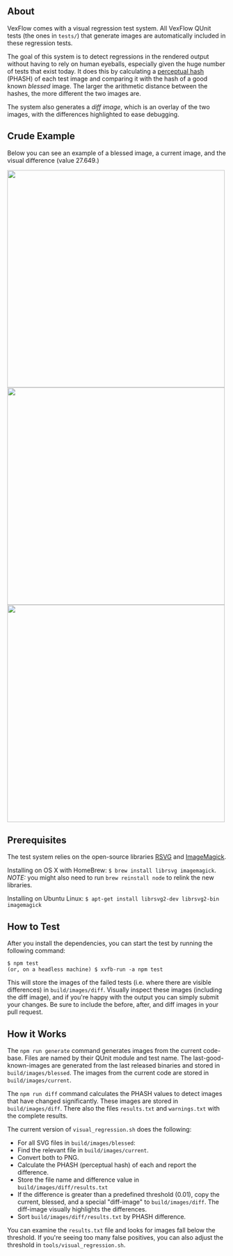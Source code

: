 ## About

VexFlow comes with a visual regression test system. All VexFlow QUnit tests (the ones in `tests/`) that generate images are automatically included in these regression tests.

The goal of this system is to detect regressions in the rendered output without having to rely on human eyeballs, especially given the huge number of tests that exist today. It does this by calculating a [perceptual hash](https://en.wikipedia.org/wiki/Perceptual_hashing) (PHASH) of each test image and comparing it with the hash of a good known _blessed_ image. The larger the arithmetic distance between the hashes, the more different the two images are.

The system also generates a _diff image_, which is an overlay of the two images, with the differences highlighted to ease debugging.

## Crude Example
Below you can see an example of a blessed image, a current image, and the visual difference (value 27.649.)

<img src="https://i.imgur.com/Oms9i2b.png" width=500>
<img src="https://i.imgur.com/dYMEohn.png" width=500>
<img src="https://i.imgur.com/ypz5det.png" width=500>

## Prerequisites

The test system relies on the open-source libraries [RSVG](https://github.com/GNOME/librsvg) and [ImageMagick](http://www.imagemagick.org/).

Installing on OS X with HomeBrew: `$ brew install librsvg imagemagick`. *NOTE:* you might also need to run `brew reinstall node` to relink the new libraries.

Installing on Ubuntu Linux: `$ apt-get install librsvg2-dev librsvg2-bin imagemagick`

## How to Test
After you install the dependencies, you can start the test by running the following command:

```
$ npm test
(or, on a headless machine) $ xvfb-run -a npm test
```

This will store the images of the failed tests (i.e. where there are visible differences) in `build/images/diff`. Visually inspect these images (including the diff image), and if you're happy with the output you can simply submit your changes. Be sure to include the before, after, and diff images in your pull request.

## How it Works

The `npm run generate` command generates images from the current code-base. Files are named by their QUnit module and test name. The last-good-known-images are generated from the last released binaries and stored in `build/images/blessed`. The images from the current code are stored in `build/images/current`.

The `npm run diff` command calculates the PHASH values to detect images that have changed significantly. These images are stored in `build/images/diff`. There also the files `results.txt` and `warnings.txt` with the complete results.

The current version of `visual_regression.sh` does the following:

* For all SVG files in `build/images/blessed`:
 * Find the relevant file in `build/images/current`.
 * Convert both to PNG.
 * Calculate the PHASH (perceptual hash) of each and report the difference.
 * Store the file name and difference value in `build/images/diff/results.txt`
 * If the difference is greater than a predefined threshold (0.01), copy the current, blessed, and a special "diff-image" to `build/images/diff`. The diff-image visually highlights the differences.
* Sort `build/images/diff/results.txt` by PHASH difference.

You can examine the `results.txt` file and looks for images fall below the threshold. If you're seeing too many false positives, you can also adjust the threshold in `tools/visual_regression.sh`.
